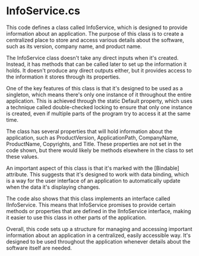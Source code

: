 # InfoService.cs

This code defines a class called InfoService, which is designed to provide information about an application. The purpose of this class is to create a centralized place to store and access various details about the software, such as its version, company name, and product name.

The InfoService class doesn't take any direct inputs when it's created. Instead, it has methods that can be called later to set up the information it holds. It doesn't produce any direct outputs either, but it provides access to the information it stores through its properties.

One of the key features of this class is that it's designed to be used as a singleton, which means there's only one instance of it throughout the entire application. This is achieved through the static Default property, which uses a technique called double-checked locking to ensure that only one instance is created, even if multiple parts of the program try to access it at the same time.

The class has several properties that will hold information about the application, such as ProductVersion, ApplicationPath, CompanyName, ProductName, Copyrights, and Title. These properties are not set in the code shown, but there would likely be methods elsewhere in the class to set these values.

An important aspect of this class is that it's marked with the [Bindable] attribute. This suggests that it's designed to work with data binding, which is a way for the user interface of an application to automatically update when the data it's displaying changes.

The code also shows that this class implements an interface called IInfoService. This means that InfoService promises to provide certain methods or properties that are defined in the IInfoService interface, making it easier to use this class in other parts of the application.

Overall, this code sets up a structure for managing and accessing important information about an application in a centralized, easily accessible way. It's designed to be used throughout the application whenever details about the software itself are needed.